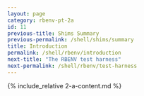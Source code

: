```yaml
---
layout: page
category: rbenv-pt-2a
id: 11
previous-title: Shims Summary
previous-permalink: /shell/shims/summary
title: Introduction
permalink: /shell/rbenv/introduction
next-title: "The RBENV test harness"
next-permalink: /shell/rbenv/test-harness
---
```


{% include_relative 2-a-content.md %}
